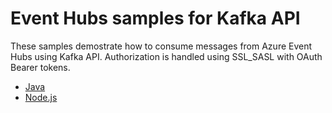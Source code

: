 # Event Hubs samples for Kafka API

These samples demostrate how to consume messages from Azure Event Hubs using Kafka API. Authorization is handled using SSL_SASL with OAuth Bearer tokens. 

* [Java](java/README.md)  
* [Node.js](js/README.md)  
